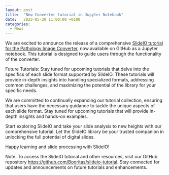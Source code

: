 ```yaml
---
layout: post
title:  "New Converter tutorial in Jupyter Notebook"
date:   2023-05-20 11:00:00 +0100
categories: 
  - News
---
```

We are excited to announce the release of a comprehensive [SlideIO tutorial for the Pathology Image Converter](https://github.com/Booritas/slideio-tutorial), now available on GitHub as a Jupyter notebook. This tutorial is designed to guide users through the functionality of the converter.
<!--more-->

Future Tutorials: Stay tuned for upcoming tutorials that delve into the specifics of each slide format supported by SlideIO. These tutorials will provide in-depth insights into handling specialized formats, addressing common challenges, and maximizing the potential of the library for your specific needs.

We are committed to continually expanding our tutorial collection, ensuring that users have the necessary guidance to tackle the unique aspects of each slide format. Stay tuned for upcoming tutorials that will provide in-depth insights and hands-on examples.

Start exploring SlideIO and take your slide analysis to new heights with our comprehensive tutorial. Let the SlideIO library be your trusted companion in unlocking the full potential of digital slides.

Happy learning and slide processing with SlideIO!

Note: To access the SlideIO tutorial and other resources, visit our GitHub repository https://github.com/Booritas/slideio-tutorial. Stay connected for updates and announcements on future tutorials and enhancements.